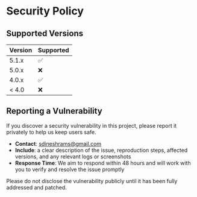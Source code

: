 # Security Policy

## Supported Versions

| Version | Supported          |
| ------- | ------------------ |
| 5.1.x   | ✅ |
| 5.0.x   | ❌ |
| 4.0.x   | ✅ |
| < 4.0   | ❌ |

## Reporting a Vulnerability

If you discover a security vulnerability in this project, please report it privately to help us keep users safe.

- **Contact**: sdineshrams@gmail.com 
- **Include**: a clear description of the issue, reproduction steps, affected versions, and any relevant logs or screenshots  
- **Response Time**: We aim to respond within 48 hours and will work with you to verify and resolve the issue promptly

Please do not disclose the vulnerability publicly until it has been fully addressed and patched.

